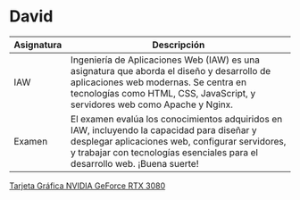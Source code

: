 # David

| Asignatura | Descripción |
|------------|-------------|
| IAW        | Ingeniería de Aplicaciones Web (IAW) es una asignatura que aborda el diseño y desarrollo de aplicaciones web modernas. Se centra en tecnologías como HTML, CSS, JavaScript, y servidores web como Apache y Nginx. |
| Examen     | El examen evalúa los conocimientos adquiridos en IAW, incluyendo la capacidad para diseñar y desplegar aplicaciones web, configurar servidores, y trabajar con tecnologías esenciales para el desarrollo web. ¡Buena suerte! |

[Tarjeta Gráfica NVIDIA GeForce RTX 3080](hardware/hardware1.md)
